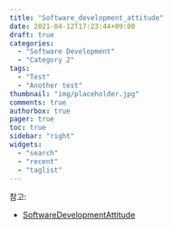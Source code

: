 ```yaml
---
title: "Software_development_attitude"
date: 2021-04-12T17:23:44+09:00
draft: true
categories:
  - "Software Development"
  - "Category 2"
tags:
  - "Test"
  - "Another test"
thumbnail: "img/placeholder.jpg"
comments: true
authorbox: true
pager: true
toc: true
sidebar: "right"
widgets:
  - "search"
  - "recent"
  - "taglist"
---
```


참고:

- [SoftwareDevelopmentAttitude](https://martinfowler.com/bliki/SoftwareDevelopmentAttitude.html)
